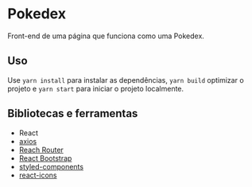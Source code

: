 # Pokedex

Front-end de uma página que funciona como uma Pokedex.

## Uso

 Use `yarn install` para instalar as dependências, `yarn build` optimizar o projeto e `yarn start` para iniciar o projeto localmente.

## Bibliotecas e ferramentas

- React
- [axios](https://github.com/axios/axios)
- [Reach Router](https://github.com/reach/router)
- [React Bootstrap](https://react-bootstrap.github.io/)
- [styled-components](https://www.styled-components.com/)
- [react-icons](https://react-icons.netlify.com/#/)


